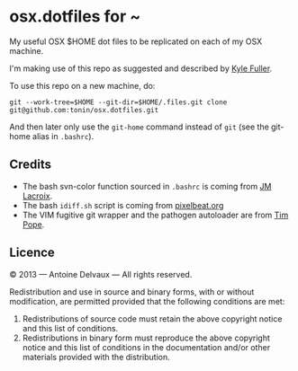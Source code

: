 osx.dotfiles for ~
==================

My useful OSX $HOME dot files to be replicated on each of my OSX machine.

I'm making use of this repo as suggested and  described by [Kyle Fuller][1].

To use this repo on a new machine, do:

    git --work-tree=$HOME --git-dir=$HOME/.files.git clone git@github.com:tonin/osx.dotfiles.git

And then later only use the `git-home` command instead of `git` (see the git-home alias in `.bashrc`).


Credits
-------

- The bash svn-color function sourced in `.bashrc` is coming from [JM Lacroix][2].
- The bash `idiff.sh` script is coming from [pixelbeat.org][4]
- The VIM fugitive git wrapper and the pathogen autoloader are from [Tim Pope][3].


Licence
------

© 2013 — Antoine Delvaux — All rights reserved.

Redistribution and use in source and binary forms, with or without modification,
are permitted provided that the following conditions are met:

1. Redistributions of source code must retain the above copyright notice and this
   list of conditions.
2. Redistributions in binary form must reproduce the above copyright notice and
   this list of conditions in the documentation and/or other materials provided
   with the distribution.

[1]: http://kylefuller.co.uk/posts/organising-dotfiles-in-a-git-repository/ "Organising dotfiles in a git repository"
[2]: https://github.com/jmlacroix/svn-color
[3]: http://github.com/tpope/vim-fugitive
[4]: http://www.pixelbeat.org/scripts/idiff
